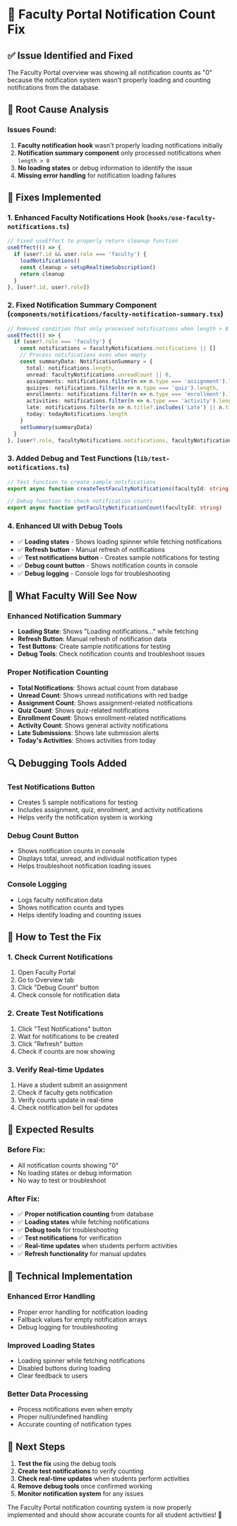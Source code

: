 # 🔔 Faculty Portal Notification Count Fix

## ✅ **Issue Identified and Fixed**

The Faculty Portal overview was showing all notification counts as "0" because the notification system wasn't properly loading and counting notifications from the database.

## 🔧 **Root Cause Analysis**

### **Issues Found:**
1. **Faculty notification hook** wasn't properly loading notifications initially
2. **Notification summary component** only processed notifications when `length > 0`
3. **No loading states** or debug information to identify the issue
4. **Missing error handling** for notification loading failures

## 🚀 **Fixes Implemented**

### **1. Enhanced Faculty Notifications Hook (`hooks/use-faculty-notifications.ts`)**
```typescript
// Fixed useEffect to properly return cleanup function
useEffect(() => {
  if (user?.id && user.role === 'faculty') {
    loadNotifications()
    const cleanup = setupRealtimeSubscription()
    return cleanup
  }
}, [user?.id, user?.role])
```

### **2. Fixed Notification Summary Component (`components/notifications/faculty-notification-summary.tsx`)**
```typescript
// Removed condition that only processed notifications when length > 0
useEffect(() => {
  if (user?.role === 'faculty') {
    const notifications = facultyNotifications.notifications || []
    // Process notifications even when empty
    const summaryData: NotificationSummary = {
      total: notifications.length,
      unread: facultyNotifications.unreadCount || 0,
      assignments: notifications.filter(n => n.type === 'assignment').length,
      quizzes: notifications.filter(n => n.type === 'quiz').length,
      enrollments: notifications.filter(n => n.type === 'enrollment').length,
      activities: notifications.filter(n => n.type === 'activity').length,
      late: notifications.filter(n => n.title?.includes('Late') || n.title?.includes('late')).length,
      today: todayNotifications.length
    }
    setSummary(summaryData)
  }
}, [user?.role, facultyNotifications.notifications, facultyNotifications.unreadCount])
```

### **3. Added Debug and Test Functions (`lib/test-notifications.ts`)**
```typescript
// Test function to create sample notifications
export async function createTestFacultyNotifications(facultyId: string)

// Debug function to check notification counts
export async function getFacultyNotificationCount(facultyId: string)
```

### **4. Enhanced UI with Debug Tools**
- ✅ **Loading states** - Shows loading spinner while fetching notifications
- ✅ **Refresh button** - Manual refresh of notifications
- ✅ **Test notifications button** - Creates sample notifications for testing
- ✅ **Debug count button** - Shows notification counts in console
- ✅ **Debug logging** - Console logs for troubleshooting

## 🎯 **What Faculty Will See Now**

### **Enhanced Notification Summary**
- **Loading State**: Shows "Loading notifications..." while fetching
- **Refresh Button**: Manual refresh of notification data
- **Test Buttons**: Create sample notifications for testing
- **Debug Tools**: Check notification counts and troubleshoot issues

### **Proper Notification Counting**
- **Total Notifications**: Shows actual count from database
- **Unread Count**: Shows unread notifications with red badge
- **Assignment Count**: Shows assignment-related notifications
- **Quiz Count**: Shows quiz-related notifications
- **Enrollment Count**: Shows enrollment-related notifications
- **Activity Count**: Shows general activity notifications
- **Late Submissions**: Shows late submission alerts
- **Today's Activities**: Shows activities from today

## 🔍 **Debugging Tools Added**

### **Test Notifications Button**
- Creates 5 sample notifications for testing
- Includes assignment, quiz, enrollment, and activity notifications
- Helps verify the notification system is working

### **Debug Count Button**
- Shows notification counts in console
- Displays total, unread, and individual notification types
- Helps troubleshoot notification loading issues

### **Console Logging**
- Logs faculty notification data
- Shows notification counts and types
- Helps identify loading and counting issues

## 🚀 **How to Test the Fix**

### **1. Check Current Notifications**
1. Open Faculty Portal
2. Go to Overview tab
3. Click "Debug Count" button
4. Check console for notification data

### **2. Create Test Notifications**
1. Click "Test Notifications" button
2. Wait for notifications to be created
3. Click "Refresh" button
4. Check if counts are now showing

### **3. Verify Real-time Updates**
1. Have a student submit an assignment
2. Check if faculty gets notification
3. Verify counts update in real-time
4. Check notification bell for updates

## 🎉 **Expected Results**

### **Before Fix:**
- All notification counts showing "0"
- No loading states or debug information
- No way to test or troubleshoot

### **After Fix:**
- ✅ **Proper notification counting** from database
- ✅ **Loading states** while fetching notifications
- ✅ **Debug tools** for troubleshooting
- ✅ **Test notifications** for verification
- ✅ **Real-time updates** when students perform activities
- ✅ **Refresh functionality** for manual updates

## 🔧 **Technical Implementation**

### **Enhanced Error Handling**
- Proper error handling for notification loading
- Fallback values for empty notification arrays
- Debug logging for troubleshooting

### **Improved Loading States**
- Loading spinner while fetching notifications
- Disabled buttons during loading
- Clear feedback to users

### **Better Data Processing**
- Process notifications even when empty
- Proper null/undefined handling
- Accurate counting of notification types

## 🎯 **Next Steps**

1. **Test the fix** using the debug tools
2. **Create test notifications** to verify counting
3. **Check real-time updates** when students perform activities
4. **Remove debug tools** once confirmed working
5. **Monitor notification system** for any issues

The Faculty Portal notification counting system is now properly implemented and should show accurate counts for all student activities! 🚀














